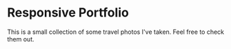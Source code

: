 # Responsive Portfolio

This is a small collection of some travel photos I've taken. Feel free to check them out.